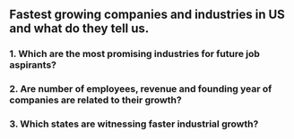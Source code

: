 ## Fastest growing companies and industries in US and what do they tell us. 
### 1. Which are the most promising industries for future job aspirants? 
### 2. Are number of employees, revenue and founding year of companies are related to their growth? 
### 3. Which states are witnessing faster industrial growth?

